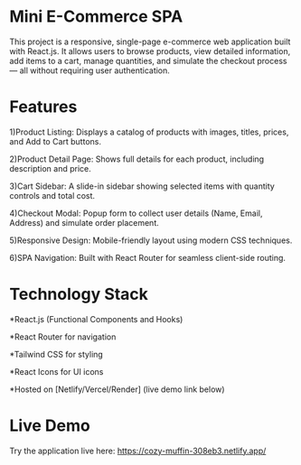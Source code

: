 # Mini E-Commerce SPA

This project is a responsive, single-page e-commerce web application built with React.js. It allows users to browse products, view detailed information, add items to a cart, manage quantities, and simulate the checkout process — all without requiring user authentication.

# Features

1)Product Listing: Displays a catalog of products with images, titles, prices, and Add to Cart buttons.

2)Product Detail Page: Shows full details for each product, including description and price.

3)Cart Sidebar: A slide-in sidebar showing selected items with quantity controls and total cost.

4)Checkout Modal: Popup form to collect user details (Name, Email, Address) and simulate order placement.

5)Responsive Design: Mobile-friendly layout using modern CSS techniques.

6)SPA Navigation: Built with React Router for seamless client-side routing.

# Technology Stack
 *React.js (Functional Components and Hooks)

 *React Router for navigation

 *Tailwind CSS for styling

 *React Icons for UI icons

 *Hosted on [Netlify/Vercel/Render] (live demo link below)

 # Live Demo
Try the application live here:
https://cozy-muffin-308eb3.netlify.app/




